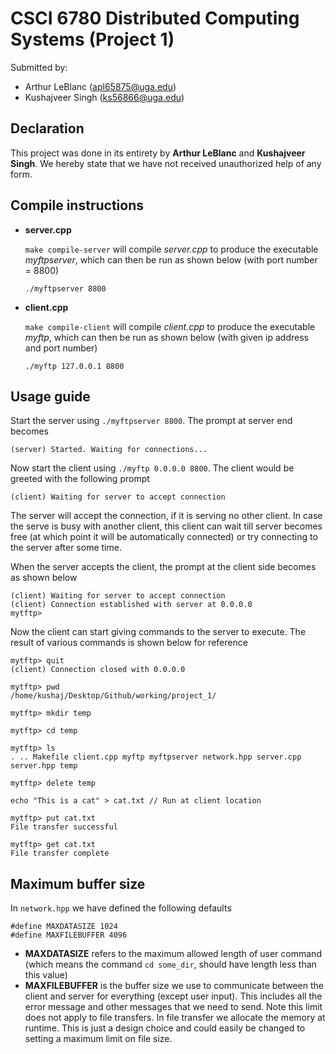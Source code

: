 # CSCI 6780 Distributed Computing Systems (Project 1)
Submitted by:
* Arthur LeBlanc (apl65875@uga.edu)
* Kushajveer Singh (ks56866@uga.edu)

## Declaration
This project was done in its entirety by **Arthur LeBlanc** and **Kushajveer Singh**. We hereby state that we have not received unauthorized help of any form.

## Compile instructions
* **server.cpp**

    `make compile-server` will compile *server.cpp* to produce the executable *myftpserver*, which can then be run as shown below (with port number = 8800)
    ```
    ./myftpserver 8800
    ```

* **client.cpp**

    `make compile-client` will compile *client.cpp* to produce the executable *myftp*, which can then be run as shown below (with given ip address and port number)
    ```
    ./myftp 127.0.0.1 8800
    ```

## Usage guide
Start the server using `./myftpserver 8800`. The prompt at server end becomes
```
(server) Started. Waiting for connections...
```

Now start the client using `./myftp 0.0.0.0 8800`. The client would be greeted with the following prompt
```
(client) Waiting for server to accept connection
```
The server will accept the connection, if it is serving no other client. In case the serve is busy with another client, this client can wait till server becomes free (at which point it will be automatically connected) or try connecting to the server after some time.

When the server accepts the client, the prompt at the client side becomes as shown below
```
(client) Waiting for server to accept connection
(client) Connection established with server at 0.0.0.0
mytftp> 
```

Now the client can start giving commands to the server to execute. The result of various commands is shown below for reference
```
mytftp> quit
(client) Connection closed with 0.0.0.0

mytftp> pwd
/home/kushaj/Desktop/Github/working/project_1/

mytftp> mkdir temp

mytftp> cd temp

mytftp> ls
. .. Makefile client.cpp myftp myftpserver network.hpp server.cpp server.hpp temp

mytftp> delete temp

echo "This is a cat" > cat.txt // Run at client location

mytftp> put cat.txt
File transfer successful

mytftp> get cat.txt
File transfer complete
```

## Maximum buffer size
In `network.hpp` we have defined the following defaults
```
#define MAXDATASIZE 1024
#define MAXFILEBUFFER 4096
```
* **MAXDATASIZE** refers to the maximum allowed length of user command (which means the command `cd some_dir`, should have length less than this value)
* **MAXFILEBUFFER** is the buffer size we use to communicate between the client and server for everything (except user input). This includes all the error message and other messages that we need to send. Note this limit does not apply to file transfers. In file transfer we allocate the memory at runtime. This is just a design choice and could easily be changed to setting a maximum limit on file size.